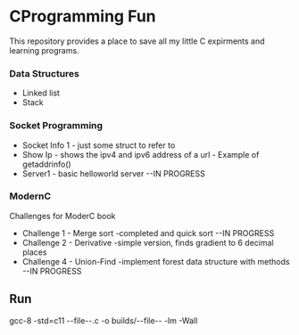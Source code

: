 # CProgramming Fun

This repository provides a place to save all my little C expirments and learning programs.

### Data Structures
* Linked list
* Stack

### Socket Programming
* Socket Info 1 - just some struct to refer to
* Show Ip - shows the ipv4 and ipv6 address of a url - Example of getaddrinfo()
* Server1 - basic helloworld server --IN PROGRESS

### ModernC
Challenges for ModerC book
* Challenge 1 - Merge sort -completed and quick sort --IN PROGRESS
* Challenge 2 - Derivative -simple version, finds gradient to 6 decimal places
* Challenge 4 - Union-Find -implement forest data structure with methods --IN PROGRESS

## Run

gcc-8 -std=c11 --file--.c -o builds/--file-- -lm -Wall
